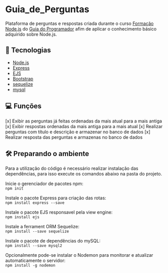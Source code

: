 # Guia_de_Perguntas

 Plataforma de perguntas e respostas criada durante o curso [Formação Node.js](https://www.udemy.com/course/formacao-nodejs/) do [Guia do Programador](https://www.udemy.com/user/guia-do-programador/) afim de aplicar o conhecimento básico adquirido sobre Node.js.


## :toolbox: Tecnologias
* [Node.js](https://nodejs.org/pt-br/)
* [Express](https://expressjs.com/pt-br/)
* [EJS](https://ejs.co)
* [Bootstrap](https://getbootstrap.com)
* [sequelize](https://sequelize.org)
* [mysql](https://www.mysql.com)

## :computer: Funções
 [x] Exibir as perguntas já feitas ordenadas da mais atual para a mais antiga
 [x] Exibir respostas ordenadas da mais antiga para a mais atual
 [x] Realizar perguntas com título e descrição e armazenar no banco de dados
 [x] Realizar resposta das perguntas e armazenas no banco de dados

## :hammer_and_wrench: Preparando o ambiente
Para a utilização do código é necessário realizar instalação das dependências, para isso execute os comandos abaixo na pasta do projeto.

Inicie o gerenciador de pacotes npm:<br />
```npm init```

Instale o pacote Express para criação das rotas:<br />
```npm install express --save```

Instale o pacote EJS responsavel pela view engine:<br />
```npm install ejs ```

Instale a ferrament ORM Sequelize:<br />
```npm install --save sequelize```

Instale o pacote de dependências do mySQL:<br />
 ```npm install --save mysql2```

Opcionalmente pode-se instalar o Nodemon para monitorar e atualizar automaticamente o servidor:<br />
```npm install -g nodemon```
